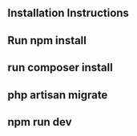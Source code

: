 ## Installation Instructions
##
## Run npm install
## run composer install
## php artisan migrate
## npm run dev
